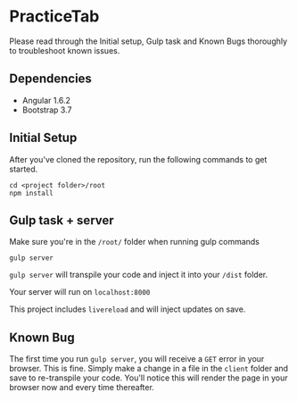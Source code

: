 # PracticeTab

Please read through the Initial setup, Gulp task and Known Bugs thoroughly to troubleshoot known issues.

## Dependencies
- Angular 1.6.2
- Bootstrap 3.7

## Initial Setup
After you've cloned the repository, run the following commands to get started.
```
cd <project folder>/root
npm install
```
## Gulp task + server
Make sure you're in the `/root/` folder when running gulp commands
```
gulp server
```
`gulp server` will transpile your code and inject it into your `/dist` folder. 

Your server will run on `localhost:8000`

This project includes `livereload` and will inject updates on save.

## Known Bug

The first time you run `gulp server`, you will receive a `GET` error in your browser. This is fine. Simply make a change in a file in the `client` folder and save to re-transpile your code. You'll notice this will render the page in your browser now and every time thereafter.